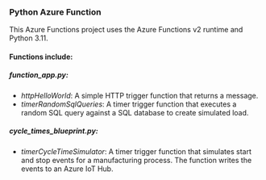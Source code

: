 ### Python Azure Function
This Azure Functions project uses the Azure Functions v2 runtime and Python 3.11. 

#### Functions include:

##### **function_app.py**:
- *httpHelloWorld*: A simple HTTP trigger function that returns a message.
- *timerRandomSqlQueries*: A timer trigger function that executes a random SQL query against a SQL database to create simulated load. 

##### **cycle_times_blueprint.py**: 
- *timerCycleTimeSimulator*: A timer trigger function that simulates start and stop events for a manufacturing process. The function writes the events to an Azure IoT Hub. 
